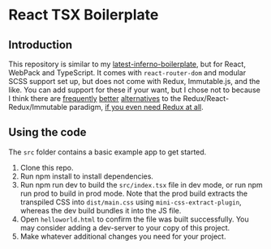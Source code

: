 # React TSX Boilerplate

## Introduction

This repository is similar to my [latest-inferno-boilerplate](https://github.com/yottaawesome/latest-inferno-boilerplate), but for React, WebPack and TypeScript. It comes with `react-router-dom` and modular SCSS support set up, but does not come with Redux, Immutable.js, and the like. You can add support for these if your want, but I chose not to because I think there are [frequently](https://www.npmjs.com/package/brainlet) [better](https://dev.to/jaffparker/you-might-not-need-redux-k4e) [alternatives](https://dev.to/polluterofminds/why-you-probably-don-t-need-redux-399o) to the Redux/React-Redux/Immutable paradigm, [if you even need Redux at all](https://medium.com/@blairanderson/you-probably-dont-need-redux-1b404204a07f).

## Using the code

The `src` folder contains a basic example app to get started.

1. Clone this repo.
2. Run npm install to install dependencies.
3. Run npm run dev to build the `src/index.tsx` file in dev mode, or run npm run prod to build in prod mode. Note that the prod build extracts the transpiled CSS into `dist/main.css` using `mini-css-extract-plugin`, whereas the dev build bundles it into the JS file.
4. Open `helloworld.html` to confirm the file was built successfully. You may consider adding a dev-server to your copy of this project.
5. Make whatever additional changes you need for your project.
